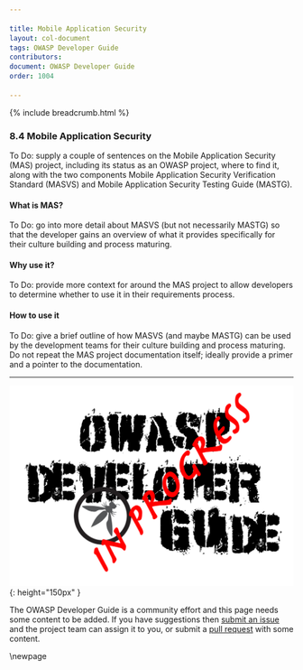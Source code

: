 ```yaml
---

title: Mobile Application Security
layout: col-document
tags: OWASP Developer Guide
contributors:
document: OWASP Developer Guide
order: 1004

---
```


{% include breadcrumb.html %}

### 8.4 Mobile Application Security

To Do: supply a couple of sentences on the Mobile Application Security (MAS) project,
including its status as an OWASP project, where to find it,
along with the two components Mobile Application Security Verification Standard (MASVS)
and Mobile Application Security Testing Guide (MASTG).

#### What is MAS?

To Do: go into more detail about MASVS (but not necessarily MASTG) so that the developer gains an overview
of what it provides specifically for their culture building and process maturing.

#### Why use it?

To Do: provide more context for around the MAS project to allow developers
to determine whether to use it in their requirements process.

#### How to use it

To Do: give a brief outline of how MASVS (and maybe MASTG) can be used by the development teams
for their culture building and process maturing.
Do not repeat the MAS project documentation itself; ideally provide a primer and a pointer to the documentation.

----

![Developer Guide](../assets/images/dg_wip.png "OWASP Developer Guide"){: height="150px" }

The OWASP Developer Guide is a community effort and this page needs some content to be added.
If you have suggestions then [submit an issue][issue1004] and the project team can assign it to you,
or submit a [pull request][pr] with some content.

[issue1004]: https://github.com/OWASP/www-project-developer-guide/issues/new?labels=enhancement&template=request.md&title=Update:%2010-culture-building-process-maturing/04-mas
[pr]: https://github.com/OWASP/www-project-developer-guide/pulls

\newpage
